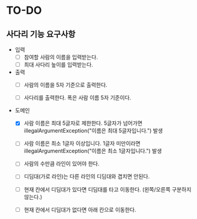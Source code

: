 # TO-DO

## 사다리 기능 요구사항

- 입력
    - [ ] 참여할 사람의 이름을 입력받는다. 
    - [ ] 최대 사다리 높이를 입력받는다.
    
- 출력
    - [ ] 사람의 이름을 5자 기준으로 출력한다.
    - [ ] 사다리를 출력한다. 폭은 사람 이름 5자 기준이다.
  
    
- 도메인
    - [x] 사람 이름은 최대 5글자로 제한한다. 5글자가 넘어가면 illegalArgumentException("이름은 최대 5글자입니다.") 발생
    - [ ] 사람 이름은 최소 1글자 이상입니다. 1글자 미만이라면 illegalArgumentException("이름은 최소 1글자입니다.") 발생
    - [ ] 사람의 수만큼 라인이 있어야 한다.
    - [ ] 디딤대(가로 라인)는 다른 라인의 디딤대와 겹치면 안된다.
    - [ ] 현재 칸에서 디딤대가 있다면 디딤대를 타고 이동한다. (왼쪽/오른쪽 구분하지 않는다.)
    - [ ] 현재 칸에서 디딤대가 없다면 아래 칸으로 이동한다.
    